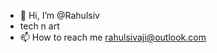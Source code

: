 - 👋 Hi, I’m @Rahulsiv
- tech n art
- 📫 How to reach me rahulsivaji@outlook.com

<!---
Rahulsiv/Rahulsiv is a ✨ special ✨ repository because its `README.md` (this file) appears on your GitHub profile.
You can click the Preview link to take a look at your changes.
--->
